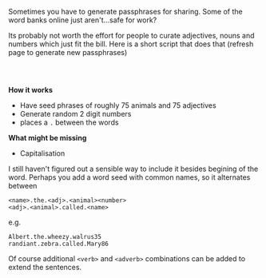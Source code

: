 
Sometimes you have to generate passphrases for sharing. Some of the word banks online just aren't...safe for work?

Its probably not worth the effort for people to curate adjectives, nouns and numbers which just fit the bill. Here is a short script that does that (refresh page to generate new passphrases)


<pre>
<p id="demo"></p>
</pre>

**How it works**

- Have seed phrases of roughly 75 animals and 75 adjectives
- Generate random 2 digit numbers
- places a `.` between the words

**What might be missing**

- Capitalisation

I still haven't figured out a sensible way to include it besides begining of the word. Perhaps you add a word seed with common names, so it alternates between

```
<name>.the.<adj>.<animal><number>
<adj>.<animal>.called.<name>
```

e.g. 

```
Albert.the.wheezy.walrus35
randiant.zebra.called.Mary86
```

Of course additional `<verb>` and `<adverb>` combinations can be added to extend the sentences. 


<script>
function generateNumber() {
  return String(Math.floor(Math.random() * 10));
}

function selectRandomElement(items) {
  return items[Math.floor(Math.random() * items.length)]
}

const numLen = 2;
const animals = ["albatross", "antelope", "alligator",  "bear", "blackbird", "bison", "camel", "cat", "chicken", "deer", "dog", "duck", "eagle", "elephant", "emu", "falcon", "flamingo", "frog", "giraffe", "goat", "gecko", "horse", "hummingbird", "hyena", "iguana", "ibis", "impala", "jackal", "jaguar", "jellyfish", "kangaroo", "kingfisher", "kiwi", "lion", "leopard", "lobster", "monkey", "macaw", "moose", "narwhal", "nightingale", "numbat", "owl", "octopus", "otter", "pig", "pelican", "panther", "quail", "quokka", "quoll", "rooster", "racoon", "raven", "shark", "salamander", "seal", "tiger", "turkey", "turtle", "urchin", "umbrellabird", "uguisu", "vulture", "viper", "vervet", "walrus", "whale", "wombat", "xerus", "xantus", "xeme", "yak", "yellowjacket", "yellowfin", "zebra", "zigzag", "zebu"];
const adjectives = ["adept", "adventurous", "artistic", "beloved", "breezy", "buoyant", "calm", "collected", "cool", "daring", "delightful", "dusty", "earnest", "exemplary", "exuberant", "fabulous", "fantastic", "funny", "giddy", "gusty", "glamorous", "harmless", "husky", "happy", "idle", "industrious", "impressive", "jolly", "jumpy", "jazzy", "keen", "kindly", "karmic", "leafy", "loyal", "lyrical", "magical", "maverick", "marvelous", "naive", "nostalgic", "nautical", "observant", "ornate", "overjoyed", "passionate", "puffy", "pretty", "quick", "quaint", "quirky", "radiant", "royal", "red", "special", "starry", "swift", "talented", "trusty", "tranquil", "ultimate", "utter", "utopic", "velvety", "vivid", "virtual", "wistful", "wheezy", "witty", "yellow", "youthful", "yielding", "zany", "zesty", "zippy"];

var randomAnimal = selectRandomElement(animals);
var randomAdjective = selectRandomElement(adjectives);

var randNumString = '';
for (i = 0; i < numLen; i++) {
  randNumString += String(generateNumber())
}

document.getElementById("demo").innerHTML = randomAdjective + '.' + randomAnimal + randNumString;
</script>